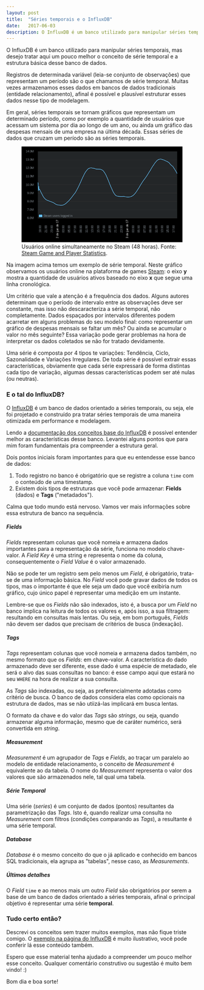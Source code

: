 ```yaml
---
layout: post
title:  "Séries temporais e o InfluxDB"
date:   2017-06-03
description: O InfluxDB é um banco utilizado para manipular séries temporais, mas desejo tratar aqui um pouco melhor o conceito de série temporal e a estrutura básica desse banco de dados.
---
```


<p class="intro"><span class="dropcap">O</span> InfluxDB é um banco utilizado para manipular séries temporais, mas desejo tratar aqui um pouco melhor o conceito de série temporal e a estrutura básica desse banco de dados.</p>

Registros de determinada variável (leia-se conjunto de observações) que representam um período são o que chamamos de série temporal. Muitas vezes armazenamos esses dados em bancos de dados tradicionais (entidade relacionamento), afinal é possível e plausível estruturar esses dados nesse tipo de modelagem.

Em geral, séries temporais se tornam gráficos que representam um determinado período, como por exemplo a quantidade de usuários que acessam um sistema por dia ao longo de um ano, ou ainda um gráfico das despesas mensais de uma empresa na última década. Essas séries de dados que cruzam um período são as séries temporais.

<figure class="center">
    <img src="/assets/img/posts/2017_06_03_steam_users.png" alt="">
    <figcaption>Usuários online simultaneamente no Steam (48 horas). Fonte: <a href="http://store.steampowered.com/stats/?l=portuguese" target="_blank"> Steam Game and Player Statistics</a>.</figcaption>
</figure>

Na imagem acima temos um exemplo de série temporal. Neste gráfico observamos os usuários online na plataforma de games [Steam](http://store.steampowered.com/): o eixo **y** mostra a quantidade de usuários ativos baseado no eixo **x** que segue uma linha cronológica.

Um critério que vale a atenção é a frequência dos dados. Alguns autores determinam que o período de intervalo entre as observações deve ser constante, mas isso não descaracteriza a série temporal, não completamente. Dados espaçados por intervalos diferentes podem acarretar em alguns problemas do seu modelo final: como representar um gráfico de despesas mensais se faltar um mês? Ou ainda se acumular o valor no mês seguinte? Essa variação pode gerar problemas na hora de interpretar os dados coletados se não for tratado devidamente.

Uma série é composta por 4 tipos te variações: Tendência, Ciclo, Sazonalidade e Variações Irregulares. De toda série é possível extrair essas características, obviamente que cada série expressará de forma distintas cada tipo de variação, algumas dessas características podem ser até nulas (ou neutras).

### E o tal do InfluxDB?

O [InfluxDB](https://github.com/influxdata/influxdb) é um banco de dados orientado a séries temporais, ou seja, ele foi projetado e construído pra tratar séries temporais de uma maneira otimizada em performance e modelagem.

Lendo a [documentação dos conceitos base do InfluxDB](https://docs.influxdata.com/influxdb/v1.2/concepts/key_concepts/) é possível entender melhor as características desse banco. Levantei alguns pontos que para mim foram fundamentais pra compreender a estrutura geral.

Dois pontos iniciais foram importantes para que eu entendesse esse banco de dados:
1. Todo registro no banco é obrigatório que se registre a coluna `time` com o conteúdo de uma timestamp.
2. Existem dois tipos de estruturas que você pode armazenar: **Fields** (dados) e **Tags** ("metadados").

Calma que todo mundo está nervoso. Vamos ver mais informações sobre essa estrutura de banco na sequência.

##### Fields
*Fields* representam colunas que você nomeia e armazena dados importantes para a representação da série, funciona no modelo chave-valor. A *Field Key* é uma string e representa o nome da coluna, consequentemente o *Field Value* é o valor armazenado.

Não se pode ter um registro sem pelo menos um *Field*, é obrigatório, trata-se de uma informação básica. No *Field* você pode gravar dados de todos os tipos, mas o importante é que ele seja um dado que você exibiria num gráfico, cujo único papel é representar uma medição em um instante.

Lembre-se que os *Fields* não são indexados, isto é, a busca por um *Field* no banco implica na leitura de todos os valores e, após isso, a sua filtragem: resultando em consultas mais lentas. Ou seja, em bom português, *Fields* não devem ser dados que precisam de critérios de busca (indexação).

##### Tags
*Tags* representam colunas que você nomeia e armazena dados também, no mesmo formato que os *Fields*: em chave-valor. A característica do dado armazenado deve ser diferente, esse dado é uma espécie de metadado, ele será o alvo das suas consultas no banco: é esse campo aqui que estará no seu `WHERE` na hora de realizar a sua consulta.

As *Tags* são indexadas, ou seja, as preferencialmente adotadas como critério de busca. O banco de dados considera elas como opcionais na estrutura de dados, mas se não utiizá-las implicará em busca lentas.

O formato da chave e do valor das *Tags* são *strings*, ou seja, quando armazenar alguma informação, mesmo que de caráter numérico, será convertida em *string*.

##### Measurement
*Measurement* é um agrupador de *Tags* e *Fields*, ao traçar um paralelo ao modelo de entidade relacionamento, o conceito de *Measurement* é equivalente ao da tabela. O nome do *Measurement* representa o valor dos valores que são armazenados nele, tal qual uma tabela.

##### Série Temporal
Uma série (*series*) é um conjunto de dados (pontos) resultantes da parametrização das *Tags*. Isto é, quando realizar uma consulta no *Measurement* com filtros (condições comparando as *Tags*), a resultante é uma série temporal.

##### Database
*Database* é o mesmo conceito do que o já aplicado e conhecido em bancos SQL tradicionais, ela agrupa as "tabelas", nesse caso, as *Measurements*.

##### Últimos detalhes
O *Field* `time` e ao menos mais um outro *Field* são obrigatórios por serem a base de um banco de dados orientado a séries temporais, afinal o principal objetivo é representar uma série **temporal**.

### Tudo certo então?
Descrevi os conceitos sem trazer muitos exemplos, mas não fique triste comigo. O [exemplo na página do InfluxDB](https://docs.influxdata.com/influxdb/v1.2/concepts/key_concepts/#sample-data) é muito ilustrativo, você pode conferir lá esse conteúdo também.

Espero que esse material tenha ajudado a compreender um pouco melhor esse conceito. Qualquer comentário construtivo ou sugestão é muito bem vindo! :)

Bom dia e boa sorte!


